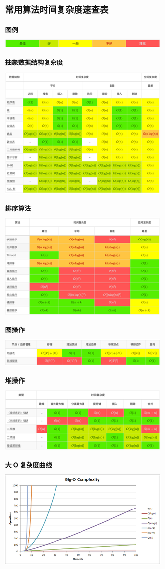 # 常用算法时间复杂度速查表

## 图例

![](.gitbook/assets/image%20%283%29.png)

## 抽象数据结构复杂度

![](.gitbook/assets/image%20%288%29.png)

## 排序算法

![](.gitbook/assets/image%20%281%29.png)

## 图操作

![](.gitbook/assets/image.png)

## 堆操作

![](.gitbook/assets/image%20%287%29.png)

## 大 O 复杂度曲线

![](.gitbook/assets/image%20%284%29.png)



